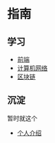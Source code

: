 # 指南

## 学习

- [前端](../frontend/CSS/01_CSS基础)
- [计算机网络](../network/01_计算机网络概览)
- [区块链](../blockchain/01_密码学原理)

## 沉淀

暂时就这个

- [个人介绍](./02_关于Aiden)
